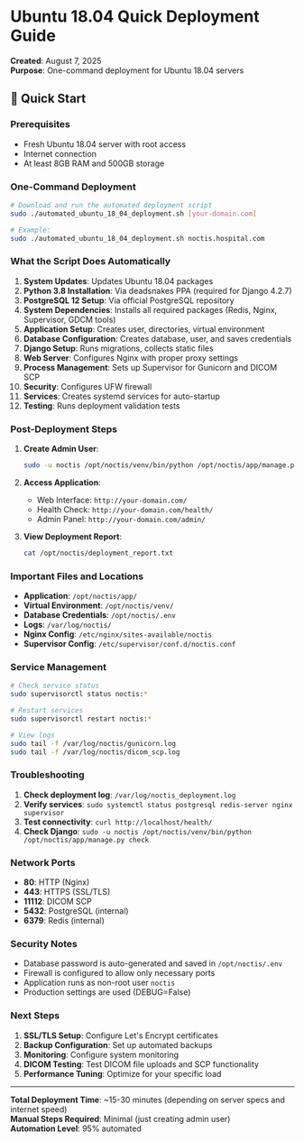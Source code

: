# Ubuntu 18.04 Quick Deployment Guide

**Created**: August 7, 2025  
**Purpose**: One-command deployment for Ubuntu 18.04 servers

## 🚀 Quick Start

### Prerequisites
- Fresh Ubuntu 18.04 server with root access
- Internet connection
- At least 8GB RAM and 500GB storage

### One-Command Deployment

```bash
# Download and run the automated deployment script
sudo ./automated_ubuntu_18_04_deployment.sh [your-domain.com]

# Example:
sudo ./automated_ubuntu_18_04_deployment.sh noctis.hospital.com
```

### What the Script Does Automatically

1. **System Updates**: Updates Ubuntu 18.04 packages
2. **Python 3.8 Installation**: Via deadsnakes PPA (required for Django 4.2.7)
3. **PostgreSQL 12 Setup**: Via official PostgreSQL repository
4. **System Dependencies**: Installs all required packages (Redis, Nginx, Supervisor, GDCM tools)
5. **Application Setup**: Creates user, directories, virtual environment
6. **Database Configuration**: Creates database, user, and saves credentials
7. **Django Setup**: Runs migrations, collects static files
8. **Web Server**: Configures Nginx with proper proxy settings
9. **Process Management**: Sets up Supervisor for Gunicorn and DICOM SCP
10. **Security**: Configures UFW firewall
11. **Services**: Creates systemd services for auto-startup
12. **Testing**: Runs deployment validation tests

### Post-Deployment Steps

1. **Create Admin User**:
   ```bash
   sudo -u noctis /opt/noctis/venv/bin/python /opt/noctis/app/manage.py createsuperuser
   ```

2. **Access Application**:
   - Web Interface: `http://your-domain.com/`
   - Health Check: `http://your-domain.com/health/`
   - Admin Panel: `http://your-domain.com/admin/`

3. **View Deployment Report**:
   ```bash
   cat /opt/noctis/deployment_report.txt
   ```

### Important Files and Locations

- **Application**: `/opt/noctis/app/`
- **Virtual Environment**: `/opt/noctis/venv/`
- **Database Credentials**: `/opt/noctis/.env`
- **Logs**: `/var/log/noctis/`
- **Nginx Config**: `/etc/nginx/sites-available/noctis`
- **Supervisor Config**: `/etc/supervisor/conf.d/noctis.conf`

### Service Management

```bash
# Check service status
sudo supervisorctl status noctis:*

# Restart services
sudo supervisorctl restart noctis:*

# View logs
sudo tail -f /var/log/noctis/gunicorn.log
sudo tail -f /var/log/noctis/dicom_scp.log
```

### Troubleshooting

1. **Check deployment log**: `/var/log/noctis_deployment.log`
2. **Verify services**: `sudo systemctl status postgresql redis-server nginx supervisor`
3. **Test connectivity**: `curl http://localhost/health/`
4. **Check Django**: `sudo -u noctis /opt/noctis/venv/bin/python /opt/noctis/app/manage.py check`

### Network Ports

- **80**: HTTP (Nginx)
- **443**: HTTPS (SSL/TLS)
- **11112**: DICOM SCP
- **5432**: PostgreSQL (internal)
- **6379**: Redis (internal)

### Security Notes

- Database password is auto-generated and saved in `/opt/noctis/.env`
- Firewall is configured to allow only necessary ports
- Application runs as non-root user `noctis`
- Production settings are used (DEBUG=False)

### Next Steps

1. **SSL/TLS Setup**: Configure Let's Encrypt certificates
2. **Backup Configuration**: Set up automated backups
3. **Monitoring**: Configure system monitoring
4. **DICOM Testing**: Test DICOM file uploads and SCP functionality
5. **Performance Tuning**: Optimize for your specific load

---

**Total Deployment Time**: ~15-30 minutes (depending on server specs and internet speed)  
**Manual Steps Required**: Minimal (just creating admin user)  
**Automation Level**: 95% automated